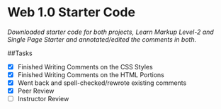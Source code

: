 # Web 1.0 Starter Code
<i>Downloaded starter code for both projects, Learn Markup Level-2 and Single Page Starter and annotated/edited the comments in both.</i>

##Tasks

-[x] Finished Writing Comments on the CSS Styles<br>
-[x] Finished Writing Comments on the HTML Portions<br>
-[x] Went back and spell-checked/rewrote existing comments<br>
-[x] Peer Review<br>
-[ ] Instructor Review
